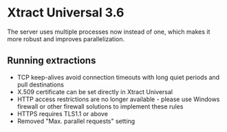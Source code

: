 # Xtract Universal 3.6

The server uses multiple processes now instead of one, which makes it more robust and improves parallelization.

## Running extractions

* TCP keep-alives avoid connection timeouts with long quiet periods and pull destinations
* X.509 certificate can be set directly in Xtract Universal
* HTTP access restrictions are no longer available - please use Windows firewall or other firewall solutions to implement these rules
* HTTPS requires TLS1.1 or above 
* Removed "Max. parallel requests" setting

